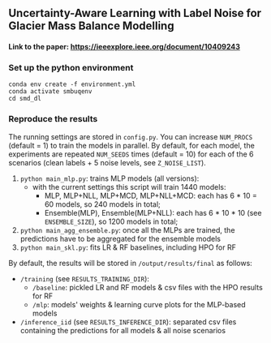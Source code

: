 ## Uncertainty-Aware Learning with Label Noise for Glacier Mass Balance Modelling
#### Link to the paper: https://ieeexplore.ieee.org/document/10409243

### Set up the python environment
`conda env create -f environment.yml`  
`conda activate smbuqenv`  
`cd smd_dl`

### Reproduce the results
The running settings are stored in `config.py`. You can increase `NUM_PROCS` (default = 1) to train the models in parallel.
By default, for each model, the experiments are repeated `NUM_SEEDS` times (default = 10) for each of the 6 scenarios (clean labels + 5 noise levels, see `Z_NOISE_LIST`).

1. `python main_mlp.py`: trains MLP models (all versions): 
   - with the current settings this script will train 1440 models:
     - MLP, MLP+NLL, MLP+MCD, MLP+NLL+MCD: each has 6 * 10 = 60 models, so 240 models in total;
     - Ensemble(MLP), Ensemble(MLP+NLL): each has 6 * 10 * 10 (see `ENSEMBLE_SIZE`), so 1200 models in total;
2. `python main_agg_ensemble.py`: once all the MLPs are trained, the predictions have to be aggregated for the ensemble models 
3. `python main_skl.py`: fits LR & RF baselines, including HPO for RF

By default, the results will be stored in `/output/results/final` as follows:
- `/training` (see `RESULTS_TRAINING_DIR`):
  - `/baseline`: pickled LR and RF models & csv files with the HPO results for RF 
  - `/mlp`: models' weights & learning curve plots for the MLP-based models
- `/inference_iid` (see `RESULTS_INFERENCE_DIR`): separated csv files containing the predictions for all models & all noise scenarios


